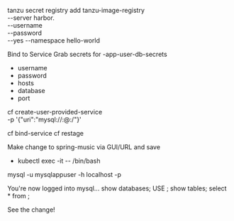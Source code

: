 tanzu secret registry add tanzu-image-registry \
--server harbor.<FQDN> \
--username  \
--password  \
--yes --namespace hello-world

Bind to Service
Grab secrets for <service-name>-app-user-db-secrets
- username
- password
- hosts
- database
- port


cf create-user-provided-service <name-of-cf-service> \
-p '{"uri":"mysql://<username>:<password>@<hosts>:<port>/<database>"}'

cf bind-service <app-name> <service-name> 
cf restage <app-name>

Make change to spring-music via GUI/URL and save

- kubectl exec -it <name-of-mysql-pod> -- /bin/bash


mysql -u mysqlappuser -h localhost -p <RETURN and enter password when prompted>

You're now logged into mysql...
show databases;
USE <database-name>;
show tables;
select * from <table-name>;

See the change!